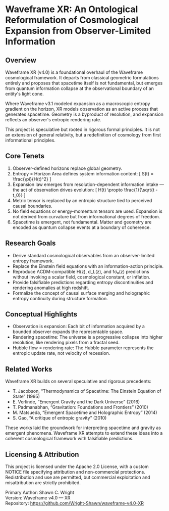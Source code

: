 # Waveframe XR: An Ontological Reformulation of Cosmological Expansion from Observer-Limited Information

## Overview
Waveframe XR (v4.0) is a foundational overhaul of the Waveframe cosmological framework. It departs from classical geometric formulations entirely and proposes that spacetime itself is not fundamental, but emerges from quantum information collapse at the observational boundary of an entity's light cone.

Where Waveframe v3.1 modeled expansion as a macroscopic entropy gradient on the horizon, XR models observation as an active process that generates spacetime. Geometry is a byproduct of resolution, and expansion reflects an observer's entropic rendering rate.

This project is speculative but rooted in rigorous formal principles. It is not an extension of general relativity, but a redefinition of cosmology from first informational principles.

## Core Tenets

1. Observer-defined horizons replace global geometry.
2. Entropy = Horizon Area defines system information content:
   \[ S(t) = \frac{\pi}{H(t)^2} \]
3. Expansion law emerges from resolution-dependent information intake — the act of observation drives evolution:
   \[ H(t) \propto \frac{1}{\sqrt{t - t_0}} \]
4. Metric tensor is replaced by an entropic structure tied to perceived causal boundaries.
5. No field equations or energy-momentum tensors are used. Expansion is not derived from curvature but from informational degrees of freedom.
6. Spacetime is emergent, not fundamental. Matter and geometry are encoded as quantum collapse events at a boundary of coherence.

## Research Goals

- Derive standard cosmological observables from an observer-limited entropy framework.
- Replace the Einstein field equations with an information-action principle.
- Reproduce ΛCDM-compatible H(z), d_L(z), and fσ₈(z) predictions without invoking a scalar field, cosmological constant, or inflation.
- Provide falsifiable predictions regarding entropy discontinuities and rendering anomalies at high redshift.
- Formalize the concept of causal surface merging and holographic entropy continuity during structure formation.

## Conceptual Highlights

- Observation is expansion: Each bit of information acquired by a bounded observer expands the representable space.
- Rendering spacetime: The universe is a progressive collapse into higher resolution, like rendering pixels from a fractal seed.
- Hubble flow = rendering rate: The Hubble parameter represents the entropic update rate, not velocity of recession.

## Related Works

Waveframe XR builds on several speculative and rigorous precedents:
- T. Jacobson, “Thermodynamics of Spacetime: The Einstein Equation of State” (1995)
- E. Verlinde, “Emergent Gravity and the Dark Universe” (2016)
- T. Padmanabhan, “Gravitation: Foundations and Frontiers” (2010)
- M. Matsueda, “Emergent Spacetime and Holographic Entropy” (2014)
- S. Gao, “A critique of entropic gravity” (2010)

These works laid the groundwork for interpreting spacetime and gravity as emergent phenomena. Waveframe XR attempts to extend these ideas into a coherent cosmological framework with falsifiable predictions.

## Licensing & Attribution

This project is licensed under the Apache 2.0 License, with a custom NOTICE file specifying attribution and non-commercial protections. Redistribution and use are permitted, but commercial exploitation and misattribution are strictly prohibited.

Primary Author: Shawn C. Wright  
Version: Waveframe v4.0 — XR  
Repository: https://github.com/Wright-Shawn/waveframe-v4.0-XR
